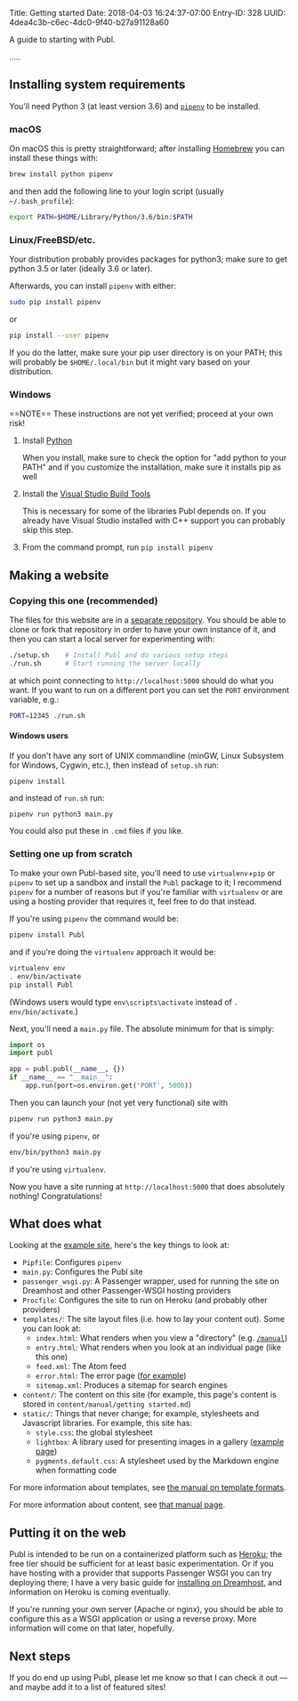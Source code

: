 Title: Getting started
Date: 2018-04-03 16:24:37-07:00
Entry-ID: 328
UUID: 4dea4c3b-c6ec-4dc0-9f40-b27a91128a60

A guide to starting with Publ.

.....

## Installing system requirements

You'll need Python 3 (at least version 3.6) and [`pipenv`](https://pipenv.org) to be installed.

### macOS

On macOS this is pretty straightforward; after installing [Homebrew](https://brew.sh) you can install these things with:

```bash
brew install python pipenv
```

and then add the following line to your login script (usually `~/.bash_profile`):

```bash
export PATH=$HOME/Library/Python/3.6/bin:$PATH
```

### Linux/FreeBSD/etc.

Your distribution probably provides packages for python3; make sure to get python 3.5 or later (ideally 3.6 or later).

Afterwards, you can install `pipenv` with either:

```bash
sudo pip install pipenv
```

or

```bash
pip install --user pipenv
```

If you do the latter, make sure your pip user directory is on your PATH; this will
probably be `$HOME/.local/bin` but it might vary based on your distribution.

### Windows

==NOTE== These instructions are not yet verified; proceed at your own risk!

1. Install [Python](http://python.org)

    When you install, make sure to check the option for "add python to your PATH" and if you customize the installation, make sure it installs pip as well

2. Install the [Visual Studio Build Tools](http://landinghub.visualstudio.com/visual-cpp-build-tools)

    This is necessary for some of the libraries Publ depends on. If you already have Visual Studio installed with C++ support you can probably skip this step.

3. From the command prompt, run `pip install pipenv`

## Making a website

### Copying this one (recommended)

The files for this website are in a [separate repository](http://github.com/fluffy-critter/publ.beesbuzz.biz).
You should be able to clone or fork that repository in order to have your own instance of it, and then
you can start a local server for experimenting with:

```bash
./setup.sh    # Install Publ and do various setup steps
./run.sh      # Start running the server locally
```

at which point connecting to `http://localhost:5000` should do what you want. If you
want to run on a different port you can set the `PORT` environment variable, e.g.:

```bash
PORT=12345 ./run.sh
```

#### Windows users

If you don't have any sort of UNIX commandline (minGW, Linux Subsystem for Windows, Cygwin, etc.), then
instead of `setup.sh` run:

    pipenv install

and instead of `run.sh` run:

    pipenv run python3 main.py

You could also put these in `.cmd` files if you like.

### Setting one up from scratch

To make your own Publ-based site, you'll need to use `virtualenv`+`pip` or `pipenv` to set up a sandbox and install the `Publ`
package to it; I recommend `pipenv` for a number of reasons but if you're familiar with `virtualenv` or are using a hosting provider that requires it, feel free to do that instead.

If you're using `pipenv` the command would be:

```bash
pipenv install Publ
```

and if you're doing the `virtualenv` approach it would be:

```bash
virtualenv env
. env/bin/activate
pip install Publ
```

(Windows users would type `env\scripts\activate` instead of `. env/bin/activate`.)

Next, you'll need a `main.py` file. The absolute minimum for that is simply:

```python
import os
import publ

app = publ.publ(__name__, {})
if __name__ == "__main__":
    app.run(port=os.environ.get('PORT', 5000))
```

Then you can launch your (not yet very functional) site with

```bash
pipenv run python3 main.py
```

if you're using `pipenv`, or

```bash
env/bin/python3 main.py
```

if you're using `virtualenv`.

Now you have a site running at `http://localhost:5000` that does absolutely nothing! Congratulations!

## What does what

Looking at the [example site](/site-github), here's the key things to look at:

* `Pipfile`: Configures `pipenv`
* `main.py`: Configures the Publ site
* `passenger_wsgi.py`: A Passenger wrapper, used for running the site on Dreamhost and other Passenger-WSGI hosting providers
* `Procfile`: Configures the site to run on Heroku (and probably other providers)
* `templates/`: The site layout files (i.e. how to lay your content out). Some you can look at:
    * `index.html`: What renders when you view a "directory" (e.g. [`/manual`](/manual))
    * `entry.html`: What renders when you look at an individual page (like this one)
    * `feed.xml`: The Atom feed
    * `error.html`: The error page ([for example](/_broken_link_))
    * `sitemap.xml`: Produces a sitemap for search engines
* `content/`: The content on this site (for example, this page's content is stored in
    `content/manual/getting started.md`)
* `static/`: Things that never change; for example, stylesheets and Javascript libraries. For example, this site has:
    * `style.css`: the global stylesheet
    * `lightbox`: A library used for presenting images in a gallery ([example page](/yay-cats-wooooo))
    * `pygments.default.css`: A stylesheet used by the Markdown engine when formatting code

For more information about templates, see [the manual on template formats](/template-format).

For more information about content, see [that manual page](/entry-format).

## Putting it on the web

Publ is intended to be run on a containerized platform such as [Heroku](http://heroku.com); the free tier should
be sufficient for at least basic experimentation. Or if you have hosting with a provider that supports Passenger WSGI
you can try deploying there; I have a very basic guide for [installing on Dreamhost](/dreamhost), and information
on Heroku is coming eventually.

If you're running your own server (Apache or nginx), you should be able to configure this as a WSGI application
or using a reverse proxy. More information will come on that later, hopefully.

## Next steps

If you do end up using Publ, please let me know so that I can check it out — and maybe add it to a list of featured sites!
